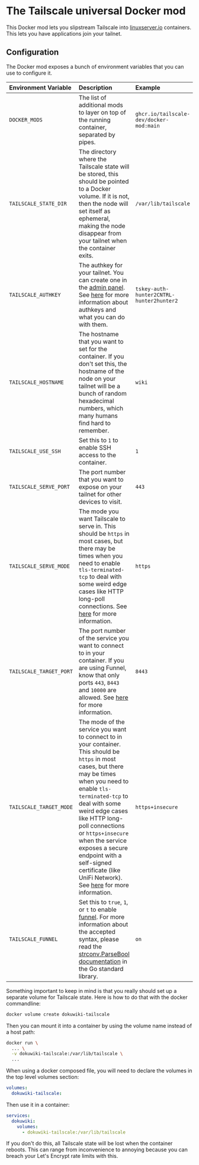 # The Tailscale universal Docker mod

This Docker mod lets you slipstream Tailscale into
[linuxserver.io](https://linuxserver.io) containers. This lets you
have applications join your tailnet.

## Configuration

The Docker mod exposes a bunch of environment variables that you can
use to configure it.

| Environment Variable          | Description                                                                                                                                                                                                                                                                                                                                                                                                                                         | Example                                  |
| :---------------------------- | :-------------------------------------------------------------------------------------------------------------------------------------------------------------------------------------------------------------------------------------------------------------------------------------------------------------------------------------------------------------------------------------------------------------------------------------------------- | :--------------------------------------- |
| `DOCKER_MODS`                 | The list of additional mods to layer on top of the running container, separated by pipes.                                                                                                                                                                                                                                                                                                                                                           | `ghcr.io/tailscale-dev/docker-mod:main`  |
| `TAILSCALE_STATE_DIR`         | The directory where the Tailscale state will be stored, this should be pointed to a Docker volume. If it is not, then the node will set itself as ephemeral, making the node disappear from your tailnet when the container exits.                                                                                                                                                                                                                  | `/var/lib/tailscale`                     |
| `TAILSCALE_AUTHKEY`           | The authkey for your tailnet. You can create one in the [admin panel](https://login.tailscale.com/admin/settings/keys). See [here](https://tailscale.com/kb/1085/auth-keys/) for more information about authkeys and what you can do with them.                                                                                                                                                                                                     | `tskey-auth-hunter2CNTRL-hunter2hunter2` |
| `TAILSCALE_HOSTNAME`          | The hostname that you want to set for the container. If you don't set this, the hostname of the node on your tailnet will be a bunch of random hexadecimal numbers, which many humans find hard to remember.                                                                                                                                                                                                                                        | `wiki`                                   |
| `TAILSCALE_USE_SSH`           | Set this to `1` to enable SSH access to the container.                                                                                                                                                                                                                                                                                                                                                                                              | `1`                                      |
| `TAILSCALE_SERVE_PORT`        | The port number that you want to expose on your tailnet for other devices to visit.                                                                                                                                                                                                                                                                                                                                                                 | `443`                                    |
| `TAILSCALE_SERVE_MODE`        | The mode you want Tailscale to serve in. This should be `https` in most cases, but there may be times when you need to enable `tls-terminated-tcp` to deal with some weird edge cases like HTTP long-poll connections. See [here](https://tailscale.com/kb/1242/tailscale-serve/) for more information.                                                                                                                                             | `https`                                  |
| `TAILSCALE_TARGET_PORT`       | The port number of the service you want to connect to in your container. If you are using Funnel, know that only ports `443`, `8443` and `10000` are allowed. See [here](https://tailscale.com/kb/1223/funnel/#limitations) for more information.                                                                                                                                                                                                   | `8443`                                   |
| `TAILSCALE_TARGET_MODE`       | The mode of the service you want to connect to in your container. This should be `https` in most cases, but there may be times when you need to enable `tls-terminated-tcp` to deal with some weird edge cases like HTTP long-poll connections or `https+insecure` when the service exposes a secure endpoint with a self-signed certificate (like UniFi Network). See [here](https://tailscale.com/kb/1242/tailscale-serve/) for more information. | `https+insecure`                         |
| `TAILSCALE_FUNNEL`            | Set this to `true`, `1`, or `t` to enable [funnel](https://tailscale.com/kb/1243/funnel/). For more information about the accepted syntax, please read the [strconv.ParseBool documentation](https://pkg.go.dev/strconv#ParseBool) in the Go standard library.                                                                                                                                                                                      | `on`                                     |

Something important to keep in mind is that you really should set up a
separate volume for Tailscale state. Here is how to do that with the
docker commandline:

```sh
docker volume create dokuwiki-tailscale
```

Then you can mount it into a container by using the volume name
instead of a host path:

```bash
docker run \
  ... \
  -v dokuwiki-tailscale:/var/lib/tailscale \
  ...
```

When using a docker composed file, you will need to declare the
volumes in the top level volumes section:

```yaml
volumes:
  dokuwiki-tailscale:
```

Then use it in a container:

```yaml
services:
  dokuwiki:
    volumes:
      - dokuwiki-tailscale:/var/lib/tailscale
```

If you don't do this, all Tailscale state will be lost when the
container reboots. This can range from inconvenience to annoying
because you can breach your Let's Encrypt rate limits with this.
